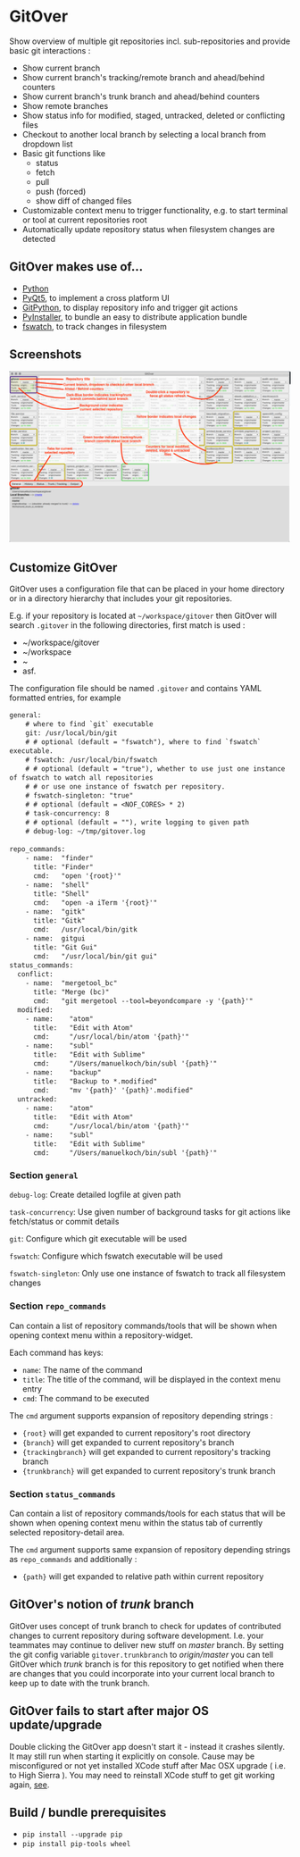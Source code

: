 GitOver
=======

Show overview of multiple git repositories incl. sub-repositories and provide basic
git interactions :

* Show current branch
* Show current branch's tracking/remote branch and ahead/behind counters
* Show current branch's trunk branch and ahead/behind counters
* Show remote branches
* Show status info for modified, staged, untracked, deleted or conflicting files
* Checkout to another local branch by selecting a local branch from dropdown list
* Basic git functions like
    * status
    * fetch
    * pull
    * push (forced)
    * show diff of changed files
* Customizable context menu to trigger functionality, e.g. to start terminal or tool
  at current repositories root
* Automatically update repository status when filesystem changes are detected

## GitOver makes use of...

* [Python][1]
* [PyQt5][2], to implement a cross platform UI
* [GitPython][3], to display repository info and trigger git actions
* [PyInstaller][4], to bundle an easy to distribute application bundle
* [fswatch][5], to track changes in filesystem

## Screenshots

![UI](res/screenshots/gitover.png)

## Customize GitOver

GitOver uses a configuration file that can be placed in your home directory
or in a directory hierarchy that includes your git repositories.

E.g. if your repository is located at `~/workspace/gitover` then GitOver will search
`.gitover` in the following directories, first match is used :

- ~/workspace/gitover
- ~/workspace
- ~
- asf.

The configuration file should be named `.gitover` and contains YAML formatted
entries, for example

```
general:
    # where to find `git` executable
    git: /usr/local/bin/git
    # # optional (default = "fswatch"), where to find `fswatch` executable.
    # fswatch: /usr/local/bin/fswatch
    # # optional (default = "true"), whether to use just one instance of fswatch to watch all repositories
    # # or use one instance of fswatch per repository.
    # fswatch-singleton: "true"
    # # optional (default = <NOF_CORES> * 2)
    # task-concurrency: 8
    # # optional (default = ""), write logging to given path
    # debug-log: ~/tmp/gitover.log

repo_commands:
    - name:  "finder"
      title: "Finder"
      cmd:   "open '{root}'"
    - name:  "shell"
      title: "Shell"
      cmd:   "open -a iTerm '{root}'"
    - name:  "gitk"
      title: "Gitk"
      cmd:   /usr/local/bin/gitk
    - name:  gitgui
      title: "Git Gui"
      cmd:   "/usr/local/bin/git gui"
status_commands:
  conflict:
    - name:  "mergetool_bc"
      title: "Merge (bc)"
      cmd:   "git mergetool --tool=beyondcompare -y '{path}'"
  modified:
    - name:    "atom"
      title:   "Edit with Atom"
      cmd:     "/usr/local/bin/atom '{path}'"
    - name:    "subl"
      title:   "Edit with Sublime"
      cmd:     "/Users/manuelkoch/bin/subl '{path}'"
    - name:    "backup"
      title:   "Backup to *.modified"
      cmd:     "mv '{path}' '{path}'.modified"
  untracked:
    - name:    "atom"
      title:   "Edit with Atom"
      cmd:     "/usr/local/bin/atom '{path}'"
    - name:    "subl"
      title:   "Edit with Sublime"
      cmd:     "/Users/manuelkoch/bin/subl '{path}'"
```

### Section `general`

`debug-log`: Create detailed logfile at given path

`task-concurrency`: Use given number of background tasks for git actions like fetch/status or commit details

`git`: Configure which git executable will be used

`fswatch`: Configure which fswatch executable will be used

`fswatch-singleton`: Only use one instance of fswatch to track all filesystem changes

### Section `repo_commands`

Can contain a list of repository commands/tools that will be shown when opening
context menu within a repository-widget.

Each command has keys:

* `name`: The name of the command
* `title`: The title of the command, will be displayed in the context menu entry
* `cmd`: The command to be executed

The `cmd` argument supports expansion of repository depending strings :

* `{root}` will get expanded to current repository's root directory
* `{branch}` will get expanded to current repository's branch
* `{trackingbranch}` will get expanded to current repository's tracking branch
* `{trunkbranch}` will get expanded to current repository's trunk branch

### Section `status_commands`

Can contain a list of repository commands/tools for each status
that will be shown when opening context menu within the status tab
of currently selected repository-detail area.

The `cmd` argument supports same expansion of repository depending strings
as `repo_commands` and additionally :

* `{path}` will get expanded to relative path within current repository

## GitOver's notion of _trunk_ branch

GitOver uses concept of trunk branch to check for updates of contributed changes to
current repository during software development.
I.e. your teammates may continue to deliver new stuff on _master_ branch.
By setting the git config variable `gitover.trunkbranch` to _origin/master_ you can tell
GitOver which _trunk_ branch is for this repository to get notified when there are
changes that you could incorporate into your current local branch to keep up to date with
the trunk branch.

## GitOver fails to start after major OS update/upgrade

Double clicking the GitOver app doesn't start it - instead it crashes silently.
It may still run when starting it explicitly on console.
Cause may be misconfigured or not yet installed XCode stuff after
Mac OSX upgrade ( i.e. to High Sierra ).
You may need to reinstall XCode stuff to get git working again, [see][6].

## Build / bundle prerequisites

* `pip install --upgrade pip`
* `pip install pip-tools wheel`

[1]: https://docs.python.org "Python"
[2]: http://pyqt.sourceforge.net/Docs/PyQt5/ "PyQt5"
[3]: http://gitpython.readthedocs.io/en/stable/ "GitPython"
[4]: http://www.pyinstaller.org/ "PyInstaller"
[5]: https://github.com/emcrisostomo/fswatch "fswatch"
[6]: http://www.linuxuk.org/post/fixing_git_on_macOS_Sierra/
